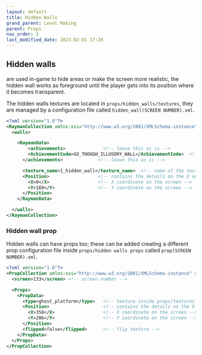 ```yaml
---
layout: default
title: Hidden Walls
grand_parent: Level Making
parent: Props
nav_order: 2
last_modified_date: 2023-02-01 17:28
---
```


## Hidden walls
are used in-game to hide areas or make the screen more realistic, the hidden wall works as foreground until the player gets into its position where it becomes transparent.

The hidden walls textures are located in `props/hidden_walls/textures`, they are managed by a configuration file called `hidden_wall(SCREEN NUMBER).xml`.

```xml
<?xml version="1.0"?>
<RaymanCollection xmlns:xsi="http://www.w3.org/2001/XMLSchema-instance" xmlns:xsd="http://www.w3.org/2001/XMLSchema">
  <walls>

    <RaymanData> 
    	<achievements>              <!-- leave this as is -->
        <AchievementCode>GO_THOUGH_ILLUSORY_WALL</AchievementCode>  <!-- leave this as is -->
      </achievements>             <!-- leave this as is -->

      <texture_name>1_hidden_wall</texture_name>  <!-- name of the texture inside props/hidden_wall/texture -->
      <Position>                  <!-- contains the details on the X and Y coordinates -->
        <X>0</X>                  <!-- X coordinate on the screen -->
        <Y>169</Y>                <!-- Y coordinate on the screen -->
      </Position>
    </RaymanData>

  </walls>
</RaymanCollection>
```

### Hidden wall prop
Hidden walls can have props too; these can be added creating a different prop configuration file inside `props/hidden walls props` called `prop(SCREEN NUMBER).xml`.

```xml
<?xml version="1.0"?>
<PropCollection xmlns:xsi="http://www.w3.org/2001/XMLSchema-instance" xmlns:xsd="http://www.w3.org/2001/XMLSchema">
  <screen>133</screen> <!-- screen number -->

  <Props>
    <PropData>
      <type>ghost_platform</type>   <!-- texture inside props/textures -->
      <Position>                    <!-- contains the details on the X and Y coordinates -->
        <X>358</X>                  <!-- X coordinate on the screen -->
        <Y>206</Y>                  <!-- Y coordinate on the screen -->
      </Position>
      <flipped>false</flipped>      <!-- flip texture -->
    </PropData>
  </Props>
</PropCollection>
```